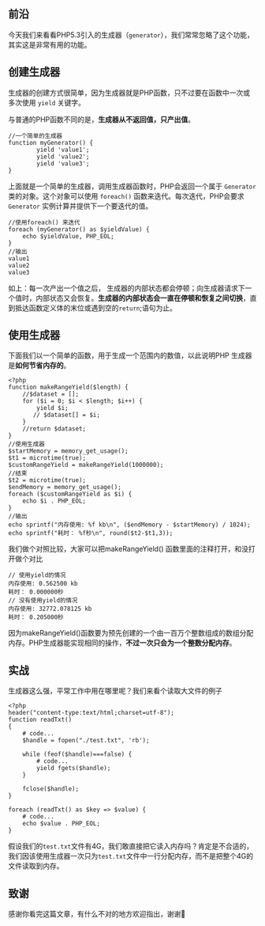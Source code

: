## 前沿

今天我们来看看PHP5.3引入的生成器（`generator`），我们常常忽略了这个功能，其实这是非常有用的功能。



## 创建生成器

生成器的创建方式很简单，因为生成器就是PHP函数，只不过要在函数中一次或多次使用 `yield` 关键字。

与普通的PHP函数不同的是，**生成器从不返回值，只产出值**。

```
//一个简单的生成器
function myGenerator() {
        yield 'value1';
        yield 'value2';
        yield 'value3';
}
```

上面就是一个简单的生成器，调用生成器函数时，PHP会返回一个属于 `Generator` 类的对象。这个对象可以使用 `foreach()` 函数来迭代。每次迭代，PHP会要求 `Generator` 实例计算并提供下一个要迭代的值。

```
//使用foreach() 来迭代
foreach (myGenerator() as $yieldValue) {
    echo $yieldValue, PHP_EOL;
}
//输出
value1
value2
value3
```

如上：每一次产出一个值之后， 生成器的内部状态都会停顿；向生成器请求下一个值时，内部状态又会恢复。**生成器的内部状态会一直在停顿和恢复之间切换**，直到抵达函数定义体的末位或遇到空的`return`;语句为止。



## 使用生成器

下面我们以一个简单的函数，用于生成一个范围内的数值，以此说明PHP 生成器是**如何节省内存的**。

```
<?php
function makeRangeYield($length) {
    //$dataset = [];
    for ($i = 0; $i < $length; $i++) {
        yield $i;
       // $dataset[] = $i;
    }
    //return $dataset;
}
//使用生成器
$startMemory = memory_get_usage();
$t1 = microtime(true);
$customRangeYield = makeRangeYield(1000000);
//结束
$t2 = microtime(true);
$endMemory = memory_get_usage();
foreach ($customRangeYield as $i) {
    echo $i . PHP_EOL;
}
//输出
echo sprintf("内存使用: %f kb\n", ($endMemory - $startMemory) / 1024);
echo sprintf("耗时： %f秒\n", round($t2-$t1,3));
```

我们做个对照比较，大家可以把makeRangeYield() 函数里面的注释打开，和没打开做个对比

```
// 使用yield的情况
内存使用: 0.562500 kb
耗时： 0.000000秒
// 没有使用yield的情况
内存使用: 32772.078125 kb
耗时： 0.205000秒
```

因为makeRangeYield()函数要为预先创建的一个由一百万个整数组成的数组分配内存。PHP生成器能实现相同的操作，**不过一次只会为一个整数分配内存**。



## 实战

生成器这么强，平常工作中用在哪里呢？我们来看个读取大文件的例子

```
<?php
header("content-type:text/html;charset=utf-8");
function readTxt()
{
    # code...
    $handle = fopen("./test.txt", 'rb');

    while (feof($handle)===false) {
        # code...
        yield fgets($handle);
    }

    fclose($handle);
}

foreach (readTxt() as $key => $value) {
    # code...
    echo $value . PHP_EOL;
}
```

假设我们的`test.txt`文件有4G，我们敢直接把它读入内存吗？肯定是不合适的，我们因该使用生成器一次只为`test.txt`文件中一行分配内存，而不是把整个4G的文件读取到内存。

## 致谢

感谢你看完这篇文章，有什么不对的地方欢迎指出，谢谢🙏